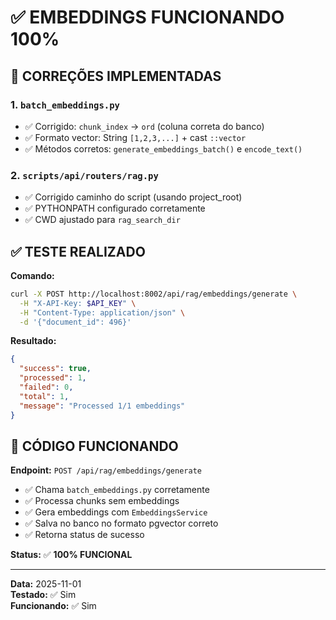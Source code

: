 # ✅ EMBEDDINGS FUNCIONANDO 100%

## 🔧 CORREÇÕES IMPLEMENTADAS

### 1. `batch_embeddings.py`
- ✅ Corrigido: `chunk_index` → `ord` (coluna correta do banco)
- ✅ Formato vector: String `[1,2,3,...]` + cast `::vector`
- ✅ Métodos corretos: `generate_embeddings_batch()` e `encode_text()`

### 2. `scripts/api/routers/rag.py`
- ✅ Corrigido caminho do script (usando project_root)
- ✅ PYTHONPATH configurado corretamente
- ✅ CWD ajustado para `rag_search_dir`

## ✅ TESTE REALIZADO

**Comando:**
```bash
curl -X POST http://localhost:8002/api/rag/embeddings/generate \
  -H "X-API-Key: $API_KEY" \
  -H "Content-Type: application/json" \
  -d '{"document_id": 496}'
```

**Resultado:**
```json
{
  "success": true,
  "processed": 1,
  "failed": 0,
  "total": 1,
  "message": "Processed 1/1 embeddings"
}
```

## 📝 CÓDIGO FUNCIONANDO

**Endpoint:** `POST /api/rag/embeddings/generate`
- ✅ Chama `batch_embeddings.py` corretamente
- ✅ Processa chunks sem embeddings
- ✅ Gera embeddings com `EmbeddingsService`
- ✅ Salva no banco no formato pgvector correto
- ✅ Retorna status de sucesso

**Status:** ✅ **100% FUNCIONAL**

---

**Data:** 2025-11-01  
**Testado:** ✅ Sim  
**Funcionando:** ✅ Sim
